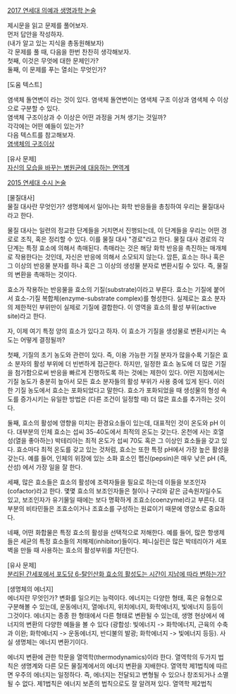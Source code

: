 [2017 연세대 의예과 생명과학 논술](2017_연대_의예과_논술_생명과학.pdf)   

제시문을 읽고 문제를 풀어보자.   
먼저 답안을 작성하자.   
(내가 알고 있는 지식을 총동원해보자)   
각 문제를 풀 때, 다음을 한번 찬찬히 생각해보자.   
첫째, 이것은 무엇에 대한 문제인가?     
둘째, 이 문제를 푸는 열쇠는 무엇인가?    

[도움 텍스트]     

염색체 돌연변이 라는 것이 있다. 염색체 돌연변이는 염색체 구조 이상과 염색체 수 이상으로 구분할 수 있다.   
염색체 구조이상과 수 이상은 어떤 과정을 거쳐 생기는 것일까?    
각각에는 어떤 예들이 있는가?   
다음 텍스트를 참고해보자.   
[염색체의 구조이상](http://study.zum.com/book/13676)   


[유사 문제]     
[자신의 모습을 바꾸는 병원균에 대응하는 면역계](immune.pdf)   


[2015 연세대 수시 논술](2015연대수시논술.pdf) 

[물질대사]    
물질 대사란 무엇인가? 생명체에서 일어나는 화학 반응들을 총칭하여 우리는 물질대사라고 한다.     

물질 대사는 일련의 정교한 단계들을 거치면서 진행되는데, 이 단계들을 우리는 어떤 경로로 조직, 혹은 정리할 수 있다. 이를 물질 대사 "경로"라고 한다. 
물질 대사 경로의 각 단계는 특정 효소에 의해서 촉매된다. 촉매라는 것은 해당 화학 반응을 촉진하는 매개체로 작용한다는 것인데, 자신은 반응에 의해서 소모되지 않는다. 암튼, 효소는 하나 혹은 그 이상의 반응물 분자를 하나 혹은 그 이상의 생성물 분자로 변환시킬 수 있다. 즉, 물질의 변환을 촉매하는 것이다.   

효소가 작용하는 반응물을 효소의 기질(substrate)이라고 부른다. 효소는 기질에 붙어서 효소-기질 복합체(enzyme-substrate complex)를 형성한다. 실제로는 효소 분자의 제한적인 부위만이 실제로 기질에 결합한다. 이 영역을 효소의 활성 부위(active site)라고 한다.   

자, 이제 여기 특정 양의 효소가 있다고 하자. 이 효소가 기질을 생성물로 변환시키는 속도는 어떻게 결정될까? 

첫째, 기질의 초기 농도와 관련이 있다. 즉, 이용 가능한 기질 분자가 많을수록 기질은 효소 분자의 활성 부위에 더 빈번하게 접근한다. 하지만, 일정한 효소 농도에 더 많은 기질을 첨가함으로써 반응을 빠르게 진행하도록 하는 것에는 제한이 있다. 어떤 지점에서는 기질 농도가 충분히 높아서 모든 효소 분자들의 활성 부위가 사용 중에 있게 된다. 이러한 기질 농도에서 효소는 포화되었다고 말한다. 효소가 포화되었을 때 생성물의 형성 속도를 증가시키는 유일한 방법은 (다른 조건이 일정할 때) 더 많은 효소를 추가하는 것이다.  

둘째, 효소의 활성에 영향을 미치는 환경요소들이 있는데, 대표적인 것이 온도와 pH 이다. 대부분의 인체 효소는 섭씨 35-40도에서 최적의 온도는 갖는다. 온천에 사는 호열성(열을 좋아하는) 박테리아는 최적 온도가 섭씨 70도 혹은 그 이상인 효소들을 갖고 있다. 효소마다 최적 온도를 갖고 있는 것처럼, 효소는 또한 특정 pH에서 가장 높은 활성을 갖는다. 예를 들어, 인체의 위장에 있는 소화 효소인 펩신(pepsin)은 매우 낮은 pH (즉, 산성) 에서 가장 일을 잘 한다.   

세째, 많은 효소들은 효소의 활성에 조력자들을 필요로 하는데 이들을 보조인자(cofactor)라고 한다. 몇몇 효소의 보조인자들은 철이나 구리와 같은 금속원자일수도 있고, 보조인자가 유기물일 때에는 보다 명확하게 조효소(coenzyme)라고 부른다. 대부분의 비타민들은 조효소이거나 조효소를 구성하는 원료이기 때문에 영양소로 중요하다.   

네째, 어떤 화합물은 특정 효소의 활성을 선택적으로 저해한다. 예를 들어, 많은 항생제들은 세균의 특정 효소들의 저해제(inhibitor)들이다. 페니실린은 많은 박테리아가 세포벽을 만들 때 사용하는 효소의 활성부위를 차단한다. 

[유사 문제]    
[분리된 간세포에서 포도당 6-탈인산화 효소의 활성도는 시간이 지남에 따라 변하는가?](효소활성도의변화.pdf)      


[생명체의 에너지]  
에너지란 무엇인가? 변화를 일으키는 능력이다. 에너지는 다양한 형태, 혹은 유형으로 구분해볼 수 있는데, 운동에너지, 열에너지, 위치에너지, 화학에너지, 빛에너지 등등이 그것이다. 에너지는 종종 한 형태에서 다른 형태로 변환될 수 있는데, 생명 현상에서 에너지의 변환의 다양한 예들을 볼 수 있다 (광합성: 빛에너지 -> 화학에너지, 근육의 수축과 이완; 화학에너지 -> 운동에너지, 반디불의 발광; 화학에너지 -> 빛에너지 등등). 사실 생명체는 에너지 변환기이다. 

에너지 변환에 관한 학문을 열역학(thermodynamics)이라 한다. 열역학의 두가지 법칙은 생명계와 다른 모든 물질계에서의 에너지 변환을 지배한다. 
열역학 제1법칙에 따르면 우주의 에너지는 일정하다. 즉, 에너지는 전달되고 변형될 수 있으나 창조되거나 소멸될 수 없다. 제1법칙은 에너지 보존의 법칙으로도 잘 알려져 있다. 
열역학 제2법칙












  


